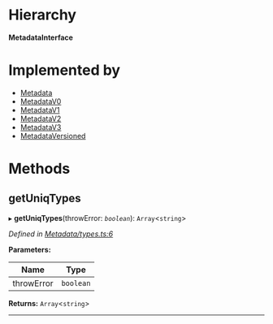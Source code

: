 

# Hierarchy

**MetadataInterface**

# Implemented by

* [Metadata](../classes/_metadata_metadata_.metadata.md)
* [MetadataV0](../classes/_metadata_v0_metadata_.metadatav0.md)
* [MetadataV1](../classes/_metadata_v1_metadata_.metadatav1.md)
* [MetadataV2](../classes/_metadata_v2_metadata_.metadatav2.md)
* [MetadataV3](../classes/_metadata_v3_metadata_.metadatav3.md)
* [MetadataVersioned](../classes/_metadata_metadataversioned_.metadataversioned.md)

# Methods

<a id="getuniqtypes"></a>

##  getUniqTypes

▸ **getUniqTypes**(throwError: *`boolean`*): `Array`<`string`>

*Defined in [Metadata/types.ts:6](https://github.com/polkadot-js/api/blob/f20727b/packages/types/src/Metadata/types.ts#L6)*

**Parameters:**

| Name | Type |
| ------ | ------ |
| throwError | `boolean` |

**Returns:** `Array`<`string`>

___

